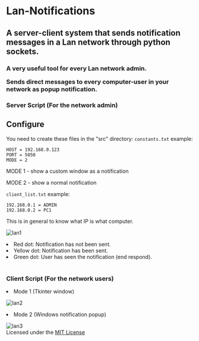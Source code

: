 # Lan-Notifications
<h2>A server-client system that sends notification messages in a Lan network through python sockets.</h2>

<h3>A very useful tool for every Lan network admin. 

Sends direct messages to every computer-user in your network as popup notification.</h3>

<h3>Server Script (For the network admin)</h3>

## Configure

You need to create these files in the "src" directory: 
`constants.txt` example:

```
HOST = 192.168.0.123
PORT = 5050
MODE = 2
```
MODE 1 - show a custom window as a notification

MODE 2 - show a normal notification

`client_list.txt` example:

```
192.168.0.1 = ADMIN
192.168.0.2 = PC1
```

This is in general to know what IP is what computer.

![lan1](https://user-images.githubusercontent.com/63212423/107270343-80c29e00-6a53-11eb-861e-0b251013c464.PNG)
<br>

<li>Red dot: Notification has not been sent.</li>
<li>Yellow dot: Notification has been sent.</li>
<li>Green dot: User has seen the notification (end respond).</li>
<br>
<h3>Client Script (For the network users)</h3>
<li>Mode 1 (Tkinter window)</li>

![lan2](https://user-images.githubusercontent.com/63212423/107272290-25de7600-6a56-11eb-8ce8-e87b6b5dfca2.PNG)
<br>
<li>Mode 2 (Windows notification popup)</li>

![lan3](https://user-images.githubusercontent.com/63212423/107272329-3abb0980-6a56-11eb-9208-be9a4d9f944a.PNG)
<br>
Licensed under the [MIT License](LICENSE)
